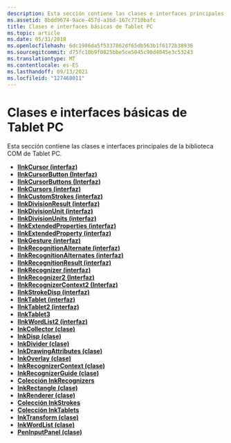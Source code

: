 ```yaml
---
description: Esta sección contiene las clases e interfaces principales de la biblioteca COM de Tablet PC.
ms.assetid: 8bdd9674-9ace-457d-a3bd-167c7710bafc
title: Clases e interfaces básicas de Tablet PC
ms.topic: article
ms.date: 05/31/2018
ms.openlocfilehash: 6dc1986da5f5337862df65db563b1f6172b38936
ms.sourcegitcommit: d75fc10b9f0825bbe5ce5045c90d4045e3c53243
ms.translationtype: MT
ms.contentlocale: es-ES
ms.lasthandoff: 09/13/2021
ms.locfileid: "127468011"
---
```

# <a name="core-tablet-pc-classes-and-interfaces"></a>Clases e interfaces básicas de Tablet PC

Esta sección contiene las clases e interfaces principales de la biblioteca COM de Tablet PC.

-   [**IInkCursor (interfaz)**](/windows/desktop/api/msinkaut/nn-msinkaut-iinkcursor)
-   [**IInkCursorButton (Interfaz)**](/windows/desktop/api/msinkaut/nn-msinkaut-iinkcursorbutton)
-   [**IInkCursorButtons (Interfaz)**](/windows/desktop/api/msinkaut/nn-msinkaut-iinkcursorbuttons)
-   [**IInkCursors (interfaz)**](/windows/desktop/api/msinkaut/nn-msinkaut-iinkcursors)
-   [**IInkCustomStrokes (interfaz)**](/windows/desktop/api/msinkaut/nn-msinkaut-iinkcustomstrokes)
-   [**IInkDivisionResult (interfaz)**](/windows/desktop/api/msinkaut15/nn-msinkaut15-iinkdivisionresult)
-   [**IInkDivisionUnit (interfaz)**](/windows/desktop/api/msinkaut15/nn-msinkaut15-iinkdivisionunit)
-   [**IInkDivisionUnits (interfaz)**](/windows/desktop/api/msinkaut15/nn-msinkaut15-iinkdivisionunits)
-   [**IInkExtendedProperties (interfaz)**](/windows/desktop/api/msinkaut/nn-msinkaut-iinkextendedproperties)
-   [**IInkExtendedProperty (interfaz)**](/windows/desktop/api/msinkaut/nn-msinkaut-iinkextendedproperty)
-   [**IInkGesture (interfaz)**](/windows/desktop/api/msinkaut/nn-msinkaut-iinkgesture)
-   [**IInkRecognitionAlternate (interfaz)**](/windows/desktop/api/msinkaut/nn-msinkaut-iinkrecognitionalternate)
-   [**IInkRecognitionAlternates (interfaz)**](/windows/desktop/api/msinkaut/nn-msinkaut-iinkrecognitionalternates)
-   [**IInkRecognitionResult (interfaz)**](/windows/desktop/api/msinkaut/nn-msinkaut-iinkrecognitionresult)
-   [**IInkRecognizer (interfaz)**](/windows/desktop/api/msinkaut/nn-msinkaut-iinkrecognizer)
-   [**IInkRecognizer2 (Interfaz)**](/windows/desktop/api/msinkaut/nn-msinkaut-iinkrecognizer2)
-   [**IInkRecognizerContext2 (Interfaz)**](/windows/desktop/api/msinkaut/nn-msinkaut-iinkrecognizercontext2)
-   [**IInkStrokeDisp (interfaz)**](/windows/desktop/api/msinkaut/nn-msinkaut-iinkstrokedisp)
-   [**IInkTablet (interfaz)**](/windows/desktop/api/msinkaut/nn-msinkaut-iinktablet)
-   [**IInkTablet2 (interfaz)**](/windows/desktop/api/msinkaut/nn-msinkaut-iinktablet2)
-   [**IInkTablet3**](/windows/win32/api/msinkaut/nn-msinkaut-iinktablet3)
-   [**IInkWordList2 (interfaz)**](/windows/desktop/api/msinkaut/nn-msinkaut-iinkwordlist2)
-   [**InkCollector (clase)**](inkcollector-class.md)
-   [**InkDisp (clase)**](inkdisp-class.md)
-   [**InkDivider (clase)**](inkdivider-class.md)
-   [**InkDrawingAttributes (clase)**](inkdrawingattributes-class.md)
-   [**InkOverlay (clase)**](inkoverlay-class.md)
-   [**InkRecognizerContext (clase)**](inkrecognizercontext-class.md)
-   [**InkRecognizerGuide (clase)**](inkrecognizerguide-class.md)
-   [**Colección InkRecognizers**](/previous-versions/windows/desktop/legacy/ms702438(v=vs.85))
-   [**InkRectangle (clase)**](inkrectangle-class.md)
-   [**InkRenderer (clase)**](inkrenderer-class.md)
-   [**Colección InkStrokes**](/previous-versions/windows/desktop/legacy/ms703293(v=vs.85))
-   [**Colección InkTablets**](/previous-versions/windows/desktop/legacy/ms704832(v=vs.85))
-   [**InkTransform (clase)**](inktransform-class.md)
-   [**InkWordList (clase)**](inkwordlist-class.md)
-   [**PenInputPanel (clase)**](peninputpanel-class.md)

 

 
